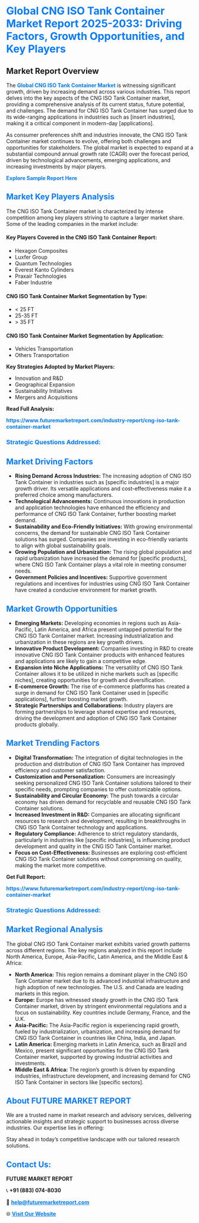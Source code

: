 <h1 style="color: #007BFF;">Global CNG ISO Tank Container Market Report 2025-2033: Driving Factors, Growth Opportunities, and Key Players</h1>

<section id="overview">
<h2>Market Report Overview</h2>
<p>The <a href="https://www.futuremarketreport.com/industry-report/cng-iso-tank-container-market" style="color: #007BFF; text-decoration: none;"><strong>Global CNG ISO Tank Container Market</strong></a> is witnessing significant growth, driven by increasing demand across various industries. This report delves into the key aspects of the CNG ISO Tank Container market, providing a comprehensive analysis of its current status, future potential, and challenges. The demand for CNG ISO Tank Container has surged due to its wide-ranging applications in industries such as [insert industries], making it a critical component in modern-day [applications].</p>
<p>As consumer preferences shift and industries innovate, the CNG ISO Tank Container market continues to evolve, offering both challenges and opportunities for stakeholders. The global market is expected to expand at a substantial compound annual growth rate (CAGR) over the forecast period, driven by technological advancements, emerging applications, and increasing investments by major players.</p>
</section>

<section id="overview">
<p><a href="https://www.futuremarketreport.com/request-sample/reportId=97881" style="color: #007BFF; text-decoration: none;"><strong>Explore Sample Report Here</strong></a></p>
</section>

<section id="key-players">
<h2 style="color: #007BFF;">Market Key Players Analysis</h2>
<p>The CNG ISO Tank Container market is characterized by intense competition among key players striving to capture a larger market share. Some of the leading companies in the market include:</p>
<h4>Key Players Covered in the CNG ISO Tank Container Report:</h4>
<ul><li>Hexagon Composites</li><li>Luxfer Group</li><li>Quantum Technologies</li><li>Everest Kanto Cylinders</li><li>Praxair Technologies</li><li>Faber Industrie</li></ul>
<h4>CNG ISO Tank Container Market Segmentation by Type:</h4>
<ul><li>&lt; 25 FT</li><li>25-35 FT</li><li>&gt; 35 FT</li></ul>

<h4>CNG ISO Tank Container Market Segmentation by Application:</h4>
<ul><li>Vehicles Transportation</li><li>Others Transportation</li></ul>
<p><strong>Key Strategies Adopted by Market Players:</strong></p>
<ul>
<li>Innovation and R&D</li>
<li>Geographical Expansion</li>
<li>Sustainability Initiatives</li>
<li>Mergers and Acquisitions</li>
</ul>
</section>

<section>
<p><strong>Read Full Analysis: </strong></p><a href="https://www.futuremarketreport.com/industry-report/cng-iso-tank-container-market" style="color: #007BFF; text-decoration: none;"><strong>https://www.futuremarketreport.com/industry-report/cng-iso-tank-container-market</strong></a>
<h3 style="color: #007BFF;">Strategic Questions Addressed:</h3>
</section>

<section id="driving-factors">
<h2 style="color: #007BFF;">Market Driving Factors</h2>
<ul>
<li><strong>Rising Demand Across Industries:</strong> The increasing adoption of CNG ISO Tank Container in industries such as [specific industries] is a major growth driver. Its versatile applications and cost-effectiveness make it a preferred choice among manufacturers.</li>
<li><strong>Technological Advancements:</strong> Continuous innovations in production and application technologies have enhanced the efficiency and performance of CNG ISO Tank Container, further boosting market demand.</li>
<li><strong>Sustainability and Eco-Friendly Initiatives:</strong> With growing environmental concerns, the demand for sustainable CNG ISO Tank Container solutions has surged. Companies are investing in eco-friendly variants to align with global sustainability goals.</li>
<li><strong>Growing Population and Urbanization:</strong> The rising global population and rapid urbanization have increased the demand for [specific products], where CNG ISO Tank Container plays a vital role in meeting consumer needs.</li>
<li><strong>Government Policies and Incentives:</strong> Supportive government regulations and incentives for industries using CNG ISO Tank Container have created a conducive environment for market growth.</li>
</ul>
</section>

<section id="growth-opportunities">
<h2 style="color: #007BFF;">Market Growth Opportunities</h2>
<ul>
<li><strong>Emerging Markets:</strong> Developing economies in regions such as Asia-Pacific, Latin America, and Africa present untapped potential for the CNG ISO Tank Container market. Increasing industrialization and urbanization in these regions are key growth drivers.</li>
<li><strong>Innovative Product Development:</strong> Companies investing in R&D to create innovative CNG ISO Tank Container products with enhanced features and applications are likely to gain a competitive edge.</li>
<li><strong>Expansion into Niche Applications:</strong> The versatility of CNG ISO Tank Container allows it to be utilized in niche markets such as [specific niches], creating opportunities for growth and diversification.</li>
<li><strong>E-commerce Growth:</strong> The rise of e-commerce platforms has created a surge in demand for CNG ISO Tank Container used in [specific applications], further boosting market growth.</li>
<li><strong>Strategic Partnerships and Collaborations:</strong> Industry players are forming partnerships to leverage shared expertise and resources, driving the development and adoption of CNG ISO Tank Container products globally.</li>
</ul>
</section>

<section id="trending-factors">
<h2 style="color: #007BFF;">Market Trending Factors</h2>
<ul>
<li><strong>Digital Transformation:</strong> The integration of digital technologies in the production and distribution of CNG ISO Tank Container has improved efficiency and customer satisfaction.</li>
<li><strong>Customization and Personalization:</strong> Consumers are increasingly seeking personalized CNG ISO Tank Container solutions tailored to their specific needs, prompting companies to offer customizable options.</li>
<li><strong>Sustainability and Circular Economy:</strong> The push towards a circular economy has driven demand for recyclable and reusable CNG ISO Tank Container solutions.</li>
<li><strong>Increased Investment in R&D:</strong> Companies are allocating significant resources to research and development, resulting in breakthroughs in CNG ISO Tank Container technology and applications.</li>
<li><strong>Regulatory Compliance:</strong> Adherence to strict regulatory standards, particularly in industries like [specific industries], is influencing product development and quality in the CNG ISO Tank Container market.</li>
<li><strong>Focus on Cost-Effectiveness:</strong> Businesses are exploring cost-efficient CNG ISO Tank Container solutions without compromising on quality, making the market more competitive.</li>
</ul>
</section>

<section>
<p><strong>Get Full Report: </strong></p><a href="https://www.futuremarketreport.com/industry-report/cng-iso-tank-container-market" style="color: #007BFF; text-decoration: none;"><strong>https://www.futuremarketreport.com/industry-report/cng-iso-tank-container-market</strong></a>
<h3 style="color: #007BFF;">Strategic Questions Addressed:</h3>
</section>


<section id="regional-analysis">
<h2 style="color: #007BFF;">Market Regional Analysis</h2>
<p>The global CNG ISO Tank Container market exhibits varied growth patterns across different regions. The key regions analyzed in this report include North America, Europe, Asia-Pacific, Latin America, and the Middle East & Africa:</p>
<ul>
<li><strong>North America:</strong> This region remains a dominant player in the CNG ISO Tank Container market due to its advanced industrial infrastructure and high adoption of new technologies. The U.S. and Canada are leading markets in this region.</li>
<li><strong>Europe:</strong> Europe has witnessed steady growth in the CNG ISO Tank Container market, driven by stringent environmental regulations and a focus on sustainability. Key countries include Germany, France, and the U.K.</li>
<li><strong>Asia-Pacific:</strong> The Asia-Pacific region is experiencing rapid growth, fueled by industrialization, urbanization, and increasing demand for CNG ISO Tank Container in countries like China, India, and Japan.</li>
<li><strong>Latin America:</strong> Emerging markets in Latin America, such as Brazil and Mexico, present significant opportunities for the CNG ISO Tank Container market, supported by growing industrial activities and investments.</li>
<li><strong>Middle East & Africa:</strong> The region’s growth is driven by expanding industries, infrastructure development, and increasing demand for CNG ISO Tank Container in sectors like [specific sectors].</li>
</ul>
</section>

<footer>
<h2 style="color: #007BFF;">About FUTURE MARKET REPORT</h2>
<p>We are a trusted name in market research and advisory services, delivering actionable insights and strategic support to businesses across diverse industries. Our expertise lies in offering:</p>

<p>Stay ahead in today’s competitive landscape with our tailored research solutions.</p>

<h2 style="color: #007BFF;">Contact Us:</h2>
<p><strong>FUTURE MARKET REPORT</strong></p>
<p>📞 <strong>+91 (883) 074-8030</strong></p>
<p>📧 <strong><a href="mailto:help@futuremarketreport.com" style="color: #007BFF;">help@futuremarketreport.com</a></strong></p>
<p>🌐 <strong><a href="https://www.futuremarketreport.com/" style="color: #007BFF;">Visit Our Website</a></strong></p>
</footer>